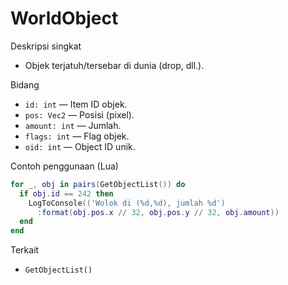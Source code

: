# WorldObject

Deskripsi singkat
- Objek terjatuh/tersebar di dunia (drop, dll.).

Bidang
- `id: int` — Item ID objek.
- `pos: Vec2` — Posisi (pixel).
- `amount: int` — Jumlah.
- `flags: int` — Flag objek.
- `oid: int` — Object ID unik.

Contoh penggunaan (Lua)
```lua
for _, obj in pairs(GetObjectList()) do
  if obj.id == 242 then
    LogToConsole(('Wolok di (%d,%d), jumlah %d')
      :format(obj.pos.x // 32, obj.pos.y // 32, obj.amount))
  end
end
```

Terkait
- `GetObjectList()`

